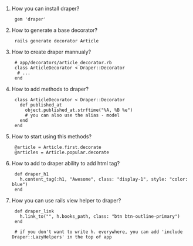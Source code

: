 1. How you can install draper?
      
        gem 'draper'
2. How to generate a base decorator?
        
        rails generate decorator Article
3. How to create draper mannualy?
        
        # app/decorators/article_decorator.rb
        class ArticleDecorator < Draper::Decorator
         # ...
        end
4. How to add methods to draper?
        
        class ArticleDecorator < Draper::Decorator
          def published_at
            object.published_at.strftime("%A, %B %e")
            # you can also use the alias - model
          end
        end
5. How to start using this methods?
        
        @article = Article.first.decorate
        @articles = Article.popular.decorate
6. How to add to draper ability to add html tag?
            
        def draper_h1
          h.content_tag(:h1, "Awesome", class: "display-1", style: "color: blue")
        end
7. How you can use rails view helper to draper?
        
        def draper_link
          h.link_to("", h.books_path, class: "btn btn-outline-primary")
        end
        
        # if you don't want to write h. everywhere, you can add 'include Draper::LazyHelpers' in the top of app
